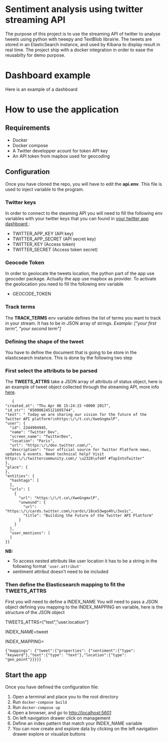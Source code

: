 # Sentiment analysis using twitter streaming API

The purpose of this project is to use the streaming API of twitter to analyse tweets using python with tweepy and TextBlob librairie.
The tweets are stored in an ElasticSearch instance, and used by Kibana to display result in real time.
The project ship with a docker integration in order to ease the reusabilty for demo purpose.
# Dashboard example
Here is an example of a dashboard



# How to use the application



## Requirements

- Docker
- Docker compose
- A Twitter developper acount for token API key
- An API token from mapbox used for geocoding 

## Configuration
Once you have cloned the repo, you will have to edit the **api.env**. This file is used to inject variable to the program.
### Twitter keys
In order to connect to the steaming API you will need to fill the following env variables with your twitter keys that you can found in [your twitter app dashboard ](https://developer.twitter.com/en/apps):
- TWITTER_APP_KEY (API key)
- TWITTER_APP_SECRET (API secret key)
- TWITTER_KEY (Access token)
- TWITTER_SECRET (Access token secret)

### Geocode Token
In order to geolocate the tweets location, the python part of the app use geocoder package. Actually the app use mapbox as provider.  To activate the geolocation you need to fill the following env variable
 - GEOCODE_TOKEN


### Track terms
The **TRACK_TERMS** env variable defines the list of terms you want to track in your stream. It has to be in JSON array of strings.
*Example: ["your first term", "your second term"]*

### Defining the shape of the tweet 
You have to define the document that is going to be store in the elasticsearch instance. This is done by the following two step



### First select the attributs to be parsed
The **TWEETS_ATTRS** take a JSON array of attributs of status object, here is an example of tweet object collected through the streaming API, more info [here](https://developer.twitter.com/en/docs/tweets/data-dictionary/overview/tweet-object).
 
  

       {
    "created_at": "Thu Apr 06 15:24:15 +0000 2017",
    "id_str": "850006245121695744",
    "text": " Today we are sharing our vision for the future of the Twitter API platform!\nhttps:\/\/t.co\/XweGngmxlP",
    "user": {
      "id": 2244994945,
      "name": "Twitter Dev",
      "screen_name": "TwitterDev",
      "location": "Paris",
      "url": "https:\/\/dev.twitter.com\/",
      "description": "Your official source for Twitter Platform news, updates & events. Need technical help? Visit https:\/\/twittercommunity.com\/ \u2328\ufe0f #TapIntoTwitter"
    },
    "place": {   
    },
    "entities": {
      "hashtags": [      
      ],
      "urls": [
        {
          "url": "https:\/\/t.co\/XweGngmxlP",
          "unwound": {
            "url": "https:\/\/cards.twitter.com\/cards\/18ce53wgo4h\/3xo1c",
            "title": "Building the Future of the Twitter API Platform"
          }
        }
      ],
      "user_mentions": [     
      ]
    }}

  **NB:**
  

 - To access nested attributs like user location it has to be a string in the following format `'user.attribut'`
 - sentiment attribut doesn't need to be included


### Then define the Elasticsearch mapping to fit the TWEETS_ATTRS

First you will need to define a INDEX_NAME
You will need to pass a JSON object defining you mapping to the INDEX_MAPPING en variable, here is the structure of the JSON object

TWEETS_ATTRS=["text","user.location"]

INDEX_NAME=tweet

 INDEX_MAPPING=

    {"mappings": {"tweet":{"properties": {"sentiment":{"type": "keyword"},"text":{"type": "text"},"location":{"type": "geo_point"}}}}}


## Start the app

Once you have defined the configuration file:

1. Open a terminal and place you to the root directory
2. Run `docker-compose build`
3. Run `docker-compose up`
4. Open a browser, and go to [http://localhost:5601](http://localhost:5601/)
5. On left navigation drawer click on management
6. Define an index pattern that match your INDEX_NAME variable
7. You can now create and explore data by clicking on the left navigation drawer explore or visualize buttons